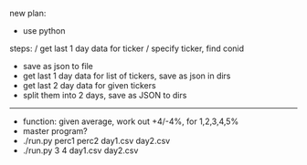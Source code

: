 new plan:
- use python


steps:
/ get last 1 day data for ticker
/ specify ticker, find conid
- save as json to file
- get last 1 day data for list of tickers, save as json in dirs
- get last 2 day data for given tickers
- split them into 2 days, save as JSON to dirs
------
- function: given average, work out +4/-4%, for 1,2,3,4,5%
- master program?
- ./run.py perc1 perc2 day1.csv day2.csv
- ./run.py 3 4 day1.csv day2.csv
